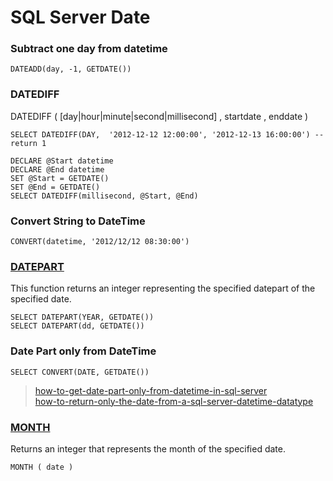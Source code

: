 # SQL Server Date

### Subtract one day from datetime

    DATEADD(day, -1, GETDATE())

### DATEDIFF
DATEDIFF ( [day|hour|minute|second|millisecond] , startdate , enddate )

    SELECT DATEDIFF(DAY,  '2012-12-12 12:00:00', '2012-12-13 16:00:00') -- return 1

    DECLARE @Start datetime
    DECLARE @End datetime
    SET @Start = GETDATE()
    SET @End = GETDATE()
    SELECT DATEDIFF(millisecond, @Start, @End)

### Convert String to DateTime

    CONVERT(datetime, '2012/12/12 08:30:00')

### [DATEPART](https://docs.microsoft.com/en-us/sql/t-sql/functions/datepart-transact-sql)

This function returns an integer representing the specified datepart of the specified date.

    SELECT DATEPART(YEAR, GETDATE())
    SELECT DATEPART(dd, GETDATE())

### Date Part only from DateTime

    SELECT CONVERT(DATE, GETDATE())

> [how-to-get-date-part-only-from-datetime-in-sql-server](https://sqlhints.com/2013/07/14/how-to-get-date-part-only-from-datetime-in-sql-server/)    
> [how-to-return-only-the-date-from-a-sql-server-datetime-datatype](https://stackoverflow.com/questions/113045/how-to-return-only-the-date-from-a-sql-server-datetime-datatype)

### [MONTH](https://docs.microsoft.com/en-us/sql/t-sql/functions/month-transact-sql)

Returns an integer that represents the month of the specified date.

    MONTH ( date )